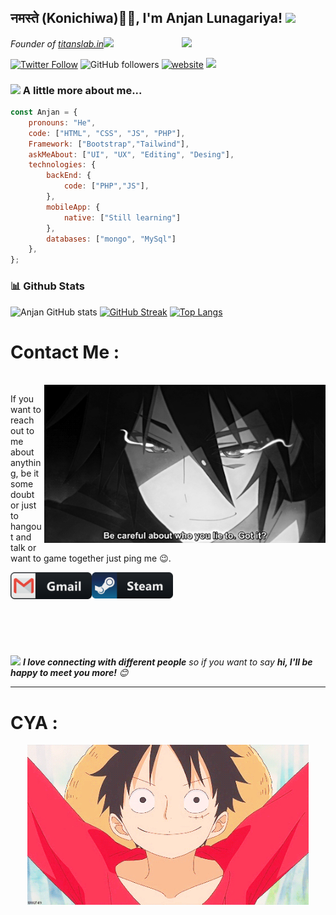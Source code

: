<h2>नमस्ते (Konichiwa)🙏🏻, I'm Anjan Lunagariya! <img src="https://media.giphy.com/media/12oufCB0MyZ1Go/giphy.gif" width="50"></h2>
<img align='right' src="https://media.giphy.com/media/M9gbBd9nbDrOTu1Mqx/giphy.gif" width="230">
<p><em>Founder of <a href="https://www.titanslab.in/">titanslab.in</a><img src="https://media.giphy.com/media/WUlplcMpOCEmTGBtBW/giphy.gif" width="30"> 
</em></p>

[![Twitter Follow](https://img.shields.io/youtube/channel/subscribers/UCtKeMKpw9psu_2KS8TEZ-2A?style=social)](https://www.youtube.com/channel/UCtKeMKpw9psu_2KS8TEZ-2A)
![GitHub followers](https://img.shields.io/github/followers/Anjan-99?label=Follow&style=social)
[![website](https://img.shields.io/badge/Website-46a2f1.svg?&style=flat-square&logo=Google-Chrome&logoColor=white&link=http://titanslab.in/)](http://titanslab.in/)
![](https://visitor-badge.glitch.me/badge?page_id=Anjan-99.Anjan-99)

<!-- 👇 Hit in your console or terminal to connect with me.

```bash
npx anmol
```
**👆 This command line tool can be found at [npx anmol](https://github.com/anmol098/npx_card)** -->

### <img src="https://media.giphy.com/media/VgCDAzcKvsR6OM0uWg/giphy.gif" width="50"> A little more about me...  

```javascript
const Anjan = {
    pronouns: "He",
    code: ["HTML", "CSS", "JS", "PHP"],
    Framework: ["Bootstrap","Tailwind"],
    askMeAbout: ["UI", "UX", "Editing", "Desing"],
    technologies: {
        backEnd: {
            code: ["PHP","JS"],
        },
        mobileApp: {
            native: ["Still learning"]
        },
        databases: ["mongo", "MySql"]
    },
};
```
### 📊 Github Stats
![Anjan GitHub stats](https://github-readme-stats.vercel.app/api?username=Anjan-99&show_icons=true&theme=radical)
[![GitHub Streak](https://github-readme-streak-stats.herokuapp.com?user=Anjan-99&theme=radical&date_format=M%20j%5B%2C%20Y%5D)](https://git.io/streak-stats)
[![Top Langs](https://github-readme-stats.vercel.app/api/top-langs/?username=anuraghazra&layout=compact&theme=radical)](https://github.com/anuraghazra/github-readme-stats)

# Contact Me :

<p>
 </br>


<img hight="320" width="450" align="right" alt="GIF" src="https://github.com/Anjan-99/Anjan-99/blob/main/assets/93195.gif">


If you want to reach out to me about anything, be it some doubt or just to hangout and talk or want to game together just ping me 😉.

<a href="mailto:anjanpatel.2233@gmail.com">
 <img align="left" alt="Gmail" width="130" hight="100" src="https://github.com/Anjan-99/Anjan-99/blob/main/assets/icons/gmail.png" />
</a>
<a href="https://steamcommunity.com/profiles/76561198182224539/">
  <img align="left" alt="Steam" width="130" hight="100" src="https://github.com/Anjan-99/Anjan-99/blob/main/assets/icons/steam.png" />
</a>
 </p>
</br>
</br>
</br>
</br>
</br>
</br>
</br>



<img src="https://media.giphy.com/media/LnQjpWaON8nhr21vNW/giphy.gif" width="60"> <em><b>I love connecting with different people</b> so if you want to say <b>hi, I'll be happy to meet you more!</b> 😊</em>

---
# CYA :
<p align = "center">
<img hight="320" width="450" align="middle" alt="GIF" src="https://github.com/Anjan-99/Anjan-99/blob/main/assets/207351364002202.gif">
</p>
 </br>

